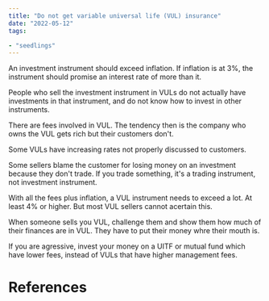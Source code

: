 ```yaml
---
title: "Do not get variable universal life (VUL) insurance"
date: "2022-05-12"
tags:

- "seedlings"
---
```


An investment instrument should exceed inflation. If inflation is at 3%, the instrument should promise an interest rate of more than it.

People who sell the investment instrument in VULs do not actually have investments in that instrument, and do not know how to invest in other instruments.

There are fees involved in VUL. The tendency then is the company who owns the VUL gets rich but their customers don't.

Some VULs have increasing rates not properly discussed to customers.

Some sellers blame the customer for losing money on an investment because they don't trade. If you trade something, it's a trading instrument, not investment instrument.

With all the fees plus inflation, a VUL instrument needs to exceed a lot. At least 4% or higher. But most VUL sellers cannot acertain this.

When someone sells you VUL, challenge them and show them how much of their finances are in VUL. They have to put their money whre their mouth is.

If you are agressive, invest your money on a UITF or mutual fund which have lower fees, instead of VULs that have higher management fees.

# References



